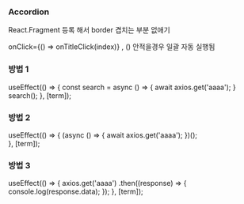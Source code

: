 ### Accordion

React.Fragment 등록 해서 border 겹치는 부분 없애기

onClick={() => onTitleClick(index)} , () 안적을경우 일괄 자동 실행됨 



### 방법 1

useEffect(() => {
    const search = async () => {
        await axios.get('aaaa');
    }
    search();
}, [term]);


### 방법 2

useEffect(() => {
    (async () => {
        await axios.get('aaaa');
    })();        
}, [term]);


### 방법 3

useEffect(() => {
    axios.get('aaaa')
    .then((response) => {
        console.log(response.data);
    });
}, [term]);